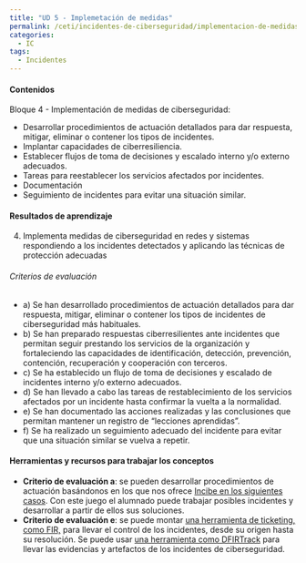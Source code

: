 ```yaml
---
title: "UD 5 - Implemetación de medidas"
permalink: /ceti/incidentes-de-ciberseguridad/implementacion-de-medidas
categories:
  - IC
tags:
  - Incidentes
---
```


#### Contenidos

Bloque 4 - Implementación de medidas de ciberseguridad:

- Desarrollar procedimientos de actuación detallados para dar respuesta, mitigar, eliminar o contener los tipos de incidentes.
- Implantar capacidades de ciberresiliencia.
- Establecer flujos de toma de decisiones y escalado interno y/o externo adecuados.
- Tareas para reestablecer los servicios afectados por incidentes.
- Documentación
- Seguimiento de incidentes para evitar una situación similar.

#### Resultados de aprendizaje

4. Implementa medidas de ciberseguridad en redes y sistemas respondiendo a los incidentes detectados y aplicando las técnicas de protección adecuadas

###### Criterios de evaluación

- a) Se han desarrollado procedimientos de actuación detallados para dar respuesta, mitigar, eliminar o contener los tipos de incidentes de ciberseguridad más habituales.
- b) Se han preparado respuestas ciberresilientes ante incidentes que permitan seguir prestando los servicios de la organización y fortaleciendo las capacidades de identificación, detección, prevención, contención, recuperación y cooperación con terceros.
- c) Se ha establecido un flujo de toma de decisiones y escalado de incidentes interno y/o externo adecuados.
- d) Se han llevado a cabo las tareas de restablecimiento de los servicios afectados por un incidente hasta confirmar la vuelta a la normalidad.
- e) Se han documentado las acciones realizadas y las conclusiones que permitan mantener un registro de “lecciones aprendidas”.
- f) Se ha realizado un seguimiento adecuado del incidente para evitar que una situación similar se vuelva a repetir.

#### Herramientas y recursos para trabajar los conceptos

- **Criterio de evaluación a**: se pueden desarrollar procedimientos de actuación basándonos en los que nos ofrece [Incibe en los siguientes casos](https://www.incibe.es/protege-tu-empresa/juego-rol-pyme-seguridad). Con este juego el alumnado puede trabajar posibles incidentes y desarrollar a partir de ellos sus soluciones.
- **Criterio de evaluación e**: se puede montar [una herramienta de ticketing, como FIR,](https://github.com/certsocietegenerale/FIR/) para llevar el control de los incidentes, desde su origen hasta su resolución. Se puede usar [una herramienta como DFIRTrack](https://github.com/dfirtrack/dfirtrack) para llevar las evidencias y artefactos de los incidentes de ciberseguridad.
